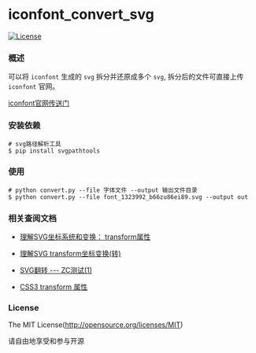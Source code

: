 iconfont_convert_svg
=====
[![License](https://img.shields.io/github/license/kksanyu/iconfont_convert_svg)](https://github.com/kksanyu/iconfont_convert_svg)

### 概述

可以将 `iconfont` 生成的 `svg` 拆分并还原成多个 `svg`, 拆分后的文件可直接上传 `iconfont` 官网。

[iconfont官网传送门](https://www.iconfont.cn/)

### 安装依赖

```shell
# svg路径解析工具
$ pip install svgpathtools
```

### 使用

```shell
# python convert.py --file 字体文件 --output 输出文件目录
$ python convert.py --file font_1323992_b66zu86ei89.svg --output out
```

### 相关查阅文档

- [理解SVG坐标系统和变换： transform属性](https://www.bbsmax.com/A/o75NOL4PdW/)

- [理解SVG transform坐标变换(转)](https://www.jianshu.com/p/bf8eb5502afa)

- [SVG翻转 --- ZC测试(1)](https://www.cnblogs.com/h5skill/p/6878849.html)

- [CSS3 transform 属性](https://www.w3school.com.cn/cssref/pr_transform.asp)

### License

The MIT License(http://opensource.org/licenses/MIT)

请自由地享受和参与开源

